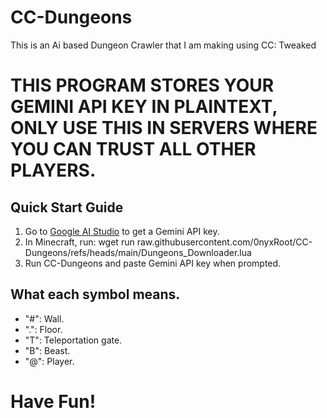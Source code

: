 # CC-Dungeons

This is an Ai based Dungeon Crawler that I am making using CC: Tweaked

# **THIS PROGRAM STORES YOUR GEMINI API KEY IN PLAINTEXT, ONLY USE THIS IN SERVERS WHERE YOU CAN TRUST ALL OTHER PLAYERS.**

## Quick Start Guide

1. Go to [Google AI Studio](https://aistudio.google.com/apikey) to get a Gemini API key.
2. In Minecraft, run: wget run raw.githubusercontent.com/0nyxRoot/CC-Dungeons/refs/heads/main/Dungeons_Downloader.lua
3. Run CC-Dungeons and paste Gemini API key when prompted.

## What each symbol means.

- "#": Wall.
- ".": Floor.
- "T": Teleportation gate.
- "B": Beast.
- "@": Player.

# Have Fun!
